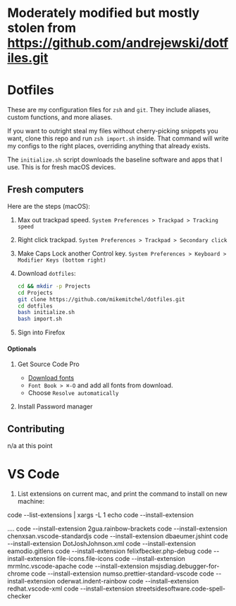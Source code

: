# Moderately modified but mostly stolen from https://github.com/andrejewski/dotfiles.git

# Dotfiles

These are my configuration files for `zsh` and `git`.
They include aliases, custom functions, and more aliases.

If you want to outright steal my files without cherry-picking snippets you want,
clone this repo and run `zsh import.sh` inside. That command will write my
configs to the right places, overriding anything that already exists.

The `initialize.sh` script downloads the baseline software and apps
that I use. This is for fresh macOS devices.

## Fresh computers

Here are the steps (macOS):

1. Max out trackpad speed. `System Preferences > Trackpad > Tracking speed`
1. Right click trackpad. `System Preferences > Trackpad > Secondary click`
1. Make Caps Lock another Control key. `System Preferences > Keyboard > Modifier Keys (bottom right)`
1. Download `dotfiles`:

    ```sh
    cd && mkdir -p Projects
    cd Projects
    git clone https://github.com/mikemitchel/dotfiles.git
    cd dotfiles
    bash initialize.sh
    bash import.sh
    ```

1. Sign into Firefox

#### Optionals

1. Get Source Code Pro
    - [Download fonts](https://github.com/tonsky/FiraCode)
    - `Font Book > ⌘-O` and add all fonts from download.
    - Choose `Resolve automatically`

1. Install Password manager

## Contributing

n/a at this point

# VS Code
1. List extensions on current mac, and print the command to install on new machine:

code --list-extensions | xargs -L 1 echo code --install-extension

....
code --install-extension 2gua.rainbow-brackets
code --install-extension chenxsan.vscode-standardjs
code --install-extension dbaeumer.jshint
code --install-extension DotJoshJohnson.xml
code --install-extension eamodio.gitlens
code --install-extension felixfbecker.php-debug
code --install-extension file-icons.file-icons
code --install-extension mrmlnc.vscode-apache
code --install-extension msjsdiag.debugger-for-chrome
code --install-extension numso.prettier-standard-vscode
code --install-extension oderwat.indent-rainbow
code --install-extension redhat.vscode-xml
code --install-extension streetsidesoftware.code-spell-checker

